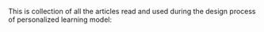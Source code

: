 
This is collection of all the articles read and used during the design process of personalized learning model:

